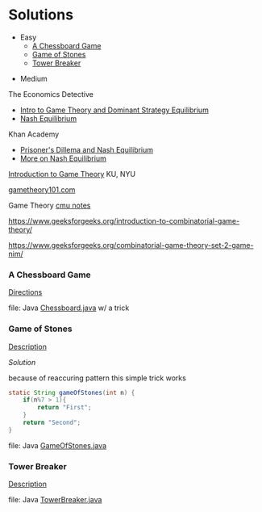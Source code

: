 # Solutions
- Easy
	* [A Chessboard Game](#a-chessboard-game)
	- [Game of Stones](#game-of-stones)
	- [Tower Breaker](#tower-breaker)
* Medium

The Economics Detective

* [Intro to Game Theory and Dominant Strategy Equilibrium](https://www.youtube.com/watch?v=3Y1WpytiHKE)
* [Nash Equilibrium](https://www.youtube.com/watch?annotation_id=annotation_471559&feature=iv&src_vid=3Y1WpytiHKE&v=5o6MFTJGwuc)

Khan Academy

* [Prisoner's Dillema and Nash Equilibrium](https://www.youtube.com/watch?v=UkXI-zPcDIM)
* [More on Nash Equilibrium](https://www.youtube.com/watch?v=ewu_7Dmj_18)

[Introduction to Game Theory](http://home.ku.edu.tr/~lkockesen/teaching/econ333/lectnotes/uggame.pdf) KU, NYU

[gametheory101.com](http://gametheory101.com/)

Game Theory [cmu notes](http://www.cs.cmu.edu/afs/cs/academic/class/15859-f01/www/notes/comb.pdf)

https://www.geeksforgeeks.org/introduction-to-combinatorial-game-theory/

https://www.geeksforgeeks.org/combinatorial-game-theory-set-2-game-nim/

### A Chessboard Game
[Directions](https://www.hackerrank.com/challenges/a-chessboard-game-1/problem)

file: Java [Chessboard.java](Chessboard.java) w/ a trick

### Game of Stones
[Description](https://www.hackerrank.com/challenges/game-of-stones-1/problem)

_Solution_

because of reaccuring pattern this simple trick works
```java
static String gameOfStones(int n) {
    if(n%7 > 1){
        return "First";
    }
    return "Second";
}
```
file: Java [GameOfStones.java](GameOfStones.java)

### Tower Breaker
[Description](https://www.hackerrank.com/challenges/tower-breakers-1/problem)

file: Java [TowerBreaker.java](TowerBreaker.java)

